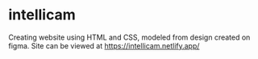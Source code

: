# intellicam
Creating website using HTML and CSS, modeled from design created on figma.
Site can be viewed at https://intellicam.netlify.app/
